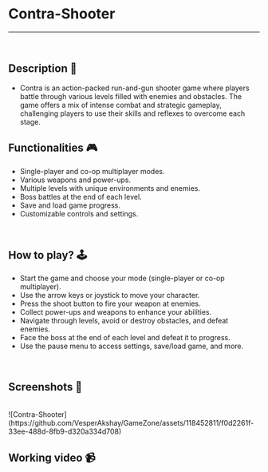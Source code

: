 # **Contra-Shooter** 

---

<br>

## **Description 📃**
<!-- add your game description here  -->
- Contra is an action-packed run-and-gun shooter game where players battle through various levels filled with enemies and obstacles. The game offers a mix of intense combat and strategic gameplay, challenging players to use their skills and reflexes to overcome each stage.

## **Functionalities 🎮**
<!-- add functionalities over here -->
- Single-player and co-op multiplayer modes.
- Various weapons and power-ups.
- Multiple levels with unique environments and enemies.
- Boss battles at the end of each level.
- Save and load game progress.
- Customizable controls and settings.

<br>

## **How to play? 🕹️**
<!-- add the steps how to play games -->
- Start the game and choose your mode (single-player or co-op multiplayer).
- Use the arrow keys or joystick to move your character.
- Press the shoot button to fire your weapon at enemies.
- Collect power-ups and weapons to enhance your abilities.
- Navigate through levels, avoid or destroy obstacles, and defeat enemies.
- Face the boss at the end of each level and defeat it to progress.
- Use the pause menu to access settings, save/load game, and more.

<br>

## **Screenshots 📸**

<br>
<!-- add your screenshots like this -->
<!-- ![image](url) -->
![Contra-Shooter](https://github.com/VesperAkshay/GameZone/assets/118452811/f0d2261f-33ee-488d-8fb9-d320a334d708)


<br>

## **Working video 📹**
<!-- add your working video over here -->
